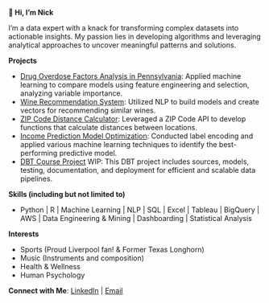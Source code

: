**👋 Hi, I’m Nick**

I’m a data expert with a knack for transforming complex datasets into actionable insights. My passion lies in developing algorithms and leveraging analytical approaches to uncover meaningful patterns and solutions.



**Projects**
- [Drug Overdose Factors Analysis in Pennsylvania](https://github.com/nphynn/Projects/blob/main/Drug%20Overdose%20in%20PA%20Project.Rmd): Applied machine learning to compare models using feature engineering and selection, analyzing variable importance.
- [Wine Recommendation System](https://github.com/nphynn/Projects/blob/main/Wine%20Recommedation%20System.ipynb): Utilized NLP to build models and create vectors for recommending similar wines.
- [ZIP Code Distance Calculator](https://github.com/nphynn/Projects/blob/main/ZIPCode%20API%20Location%20Extraction.ipynb): Leveraged a ZIP Code API to develop functions that calculate distances between locations.
- [Income Prediction Model Optimization](https://github.com/nphynn/Projects/blob/main/Identifying%20Best%20ML%20Model%20(Income%20Prediction).ipynb): Conducted label encoding and applied various machine learning techniques to identify the best-performing predictive model.
- [DBT Course Project](https://github.com/nphynn/Projects/tree/nphynn-patch-1#dbt-portfolio) WIP: This DBT project includes sources, models, testing, documentation, and deployment for efficient and scalable data pipelines.



**Skills (including but not limited to)** 
- Python | R | Machine Learning | NLP | SQL | Excel | Tableau | BigQuery | AWS | Data Engineering & Mining | Dashboarding | Statistical Analysis 



**Interests**
- Sports (Proud Liverpool fan! & Former Texas Longhorn)
- Music (Instruments and composition)
- Health & Wellness
- Human Psychology



**Connect with Me**:
[LinkedIn](https://www.linkedin.com/in/nick-phynn-928354b4/) | [Email](nickphynn@gmail.com)

<!---
nphynn/nphynn is a ✨ special ✨ repository because its `README.md` (this file) appears on your GitHub profile.
You can click the Preview link to take a look at your changes.
--->
